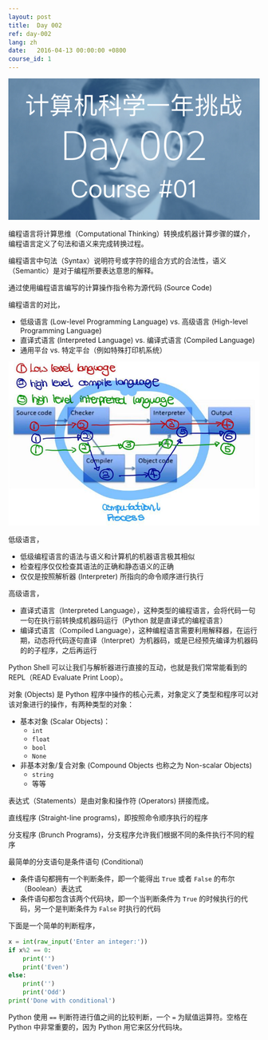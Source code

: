 ```yaml
---
layout: post
title:  Day 002
ref: day-002
lang: zh
date:   2016-04-13 00:00:00 +0800
course_id: 1
---
```


![](/images/Day002.png)

编程语言将计算思维（Computational Thinking）转换成机器计算步骤的媒介，编程语言定义了句法和语义来完成转换过程。

编程语言中句法（Syntax）说明符号或字符的组合方式的合法性，语义（Semantic）是对于编程所要表达意思的解释。

通过使用编程语言编写的计算操作指令称为源代码 (Source Code)

编程语言的对比，

- 低级语言 (Low-level Programming Language) vs. 高级语言 (High-level Programming Language)
- 直译式语言 (Interpreted Language) vs. 编译式语言 (Compiled Language)
- 通用平台 vs. 特定平台（例如特殊打印机系统）

<img src="/images/program_language_options.jpg" width="600">

低级语言，

- 低级编程语言的语法与语义和计算机的机器语言极其相似
- 检查程序仅仅检查其语法的正确和静态语义的正确
- 仅仅是按照解析器 (Interpreter) 所指向的命令顺序进行执行

高级语言，

- 直译式语言（Interpreted Language），这种类型的编程语言，会将代码一句一句在执行前转换成机器码运行（Python 就是直译式的编程语言）
- 编译式语言（Compiled Language），这种编程语言需要利用解释器，在运行期，动态将代码逐句直译（Interpret）为机器码，或是已经预先编译为机器码的的子程序，之后再运行

Python Shell 可以让我们与解析器进行直接的互动，也就是我们常常能看到的 REPL（READ Evaluate Print Loop）。

对象 (Objects) 是 Python 程序中操作的核心元素，对象定义了类型和程序可以对该对象进行的操作，有两种类型的对象：

- 基本对象 (Scalar Objects)：
  - `int`
  - `float`
  - `bool`
  - `None`
- 非基本对象/复合对象 (Compound Objects 也称之为 Non-scalar Objects)
  - `string`
  - 等等

表达式（Statements）是由对象和操作符 (Operators) 拼接而成。

直线程序 (Straight-line programs)，即按照命令顺序执行的程序

分支程序 (Brunch Programs)，分支程序允许我们根据不同的条件执行不同的程序

最简单的分支语句是条件语句 (Conditional)

- 条件语句都拥有一个判断条件，即一个能得出 `True` 或者 `False` 的布尔（Boolean）表达式
- 条件语句都包含该两个代码块，即一个当判断条件为 `True` 的时候执行的代码，另一个是判断条件为 `False` 时执行的代码

下面是一个简单的判断程序，

```python
x = int(raw_input('Enter an integer:'))
if x%2 == 0:
    print('')
    print('Even')
else:
    print('')
    print('Odd')
print('Done with conditional')
```

Python 使用 `==` 判断符进行值之间的比较判断，一个 `=` 为赋值运算符。空格在 Python 中非常重要的，因为 Python 用它来区分代码块。
